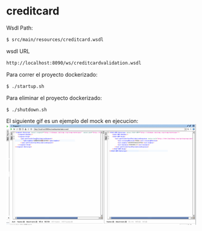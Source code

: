 # creditcard

Wsdl Path: 
```sh
$ src/main/resources/creditcard.wsdl
```

wsdl URL
```sh
http://localhost:8090/ws/creditcardvalidation.wsdl
```

Para correr el proyecto dockerizado:
```sh
$ ./startup.sh
```

Para eliminar el proyecto dockerizado:
```sh
$ ./shutdown.sh
```

El siguiente gif es un ejemplo del mock en ejecucion:
![](https://raw.githubusercontent.com/jonasanchezala/creditcard/master/creditcard.gif)
